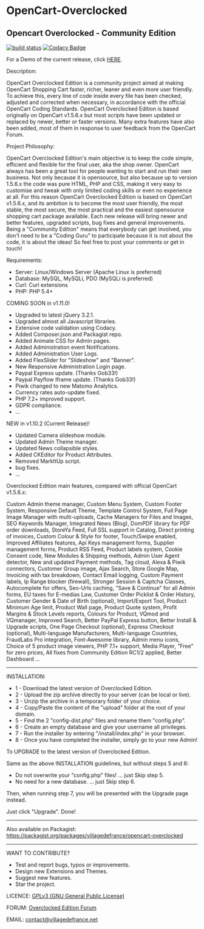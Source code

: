 OpenCart-Overclocked
====================

Opencart Overclocked - Community Edition
-----------------------------------------

[![build status](https://gitlab.com/villagedefrance/OpenCart-Overclocked/badges/master/build.svg)](https://gitlab.com/villagedefrance/OpenCart-Overclocked/commits/master) [![Codacy Badge](https://api.codacy.com/project/badge/Grade/7a4fa40a6efd45a7aa37c6c0a6f25465)](https://www.codacy.com/app/villagedefrance/OpenCart-Overclocked?utm_source=github.com&amp;utm_medium=referral&amp;utm_content=villagedefrance/OpenCart-Overclocked&amp;utm_campaign=Badge_Grade)


For a Demo of the current release, click <a href="https://villagedefrance.net/demonstration" title="Demo">HERE</a>.

Description:

OpenCart Overclocked Edition is a community project aimed at making OpenCart Shopping Cart faster, richer, leaner and even more user friendly. 
To achieve this, every line of code inside every file has been checked, adjusted and corrected when necessary, in accordance with the official OpenCart Coding Standards. 
OpenCart Overclocked Edition is based originally on OpenCart v1.5.6.x but most scripts have been updated or replaced by newer, better or faster versions. 
Many extra features have also been added, most of them in response to user feedback from the OpenCart Forum.

Project Philosophy:

OpenCart Overclocked Edition's main objective is to keep the code simple, efficient and flexible for the final user, aka the shop owner. 
OpenCart always has been a great tool for people wanting to start and run their own business. Not only because it is opensource, but also because up to version 1.5.6.x the code was pure HTML, PHP and CSS, making it very easy to customise and tweak with only limited coding skills or even no experience at all.
For this reason OpenCart Overclocked Edition is based on OpenCart v1.5.6.x, and its ambition is to become the most user friendly, the most stable, the most secure, the most practical and the easiest opensource shopping cart package available.
Each new release will bring newer and better features, upgraded scripts, bug fixes and general improvements. Being a "Community Edition" means that everybody can get involved, you don't need to be a "Coding Guru" to participate because it is not about the code, it is about the ideas!
So feel free to post your comments or get in touch!

Requirements:
- Server: Linux/Windows Server (Apache Linux is preferred)
- Database: MySQL, MySQLi, PDO (MySQLi is preferred)
- Curl: Curl extensions
- PHP: PHP 5.4+


COMING SOON in v1.11.0!
- Upgraded to latest jQuery 3.2.1.
- Upgraded almost all Javascript libraries.
- Extensive code validation using Codacy.
- Added Composer.json and Packagist repo.
- Added Animate CSS for Admin pages.
- Added Administration event Notifications.
- Added Administration User Logs.
- Added FlexSlider for "Slideshow" and "Banner".
- New Responsive Administration Login page.
- Paypal Express update. (Thanks Gob33!)
- Paypal Payflow Iframe update. (Thanks Gob33!)
- Piwik changed to new Matomo Analytics.
- Currency rates auto-update fixed.
- PHP 7.2+ improved support.
- GDPR compliance.
- ...


NEW in v1.10.2 (Current Release)!
- Updated Camera slideshow module.
- Updated Admin Theme manager.
- Updated News collapsible styles.
- Added CKEditor for Product Attributes.
- Removed MarkItUp script.
- bug fixes.
- ...


Overclocked Edition main features, compared with official OpenCart v1.5.6.x:

Custom Admin theme manager, Custom Menu System, Custom Footer System, Responsive Default Theme, 
Template Control System, Full Page Image Manager with multi-uploads, Cache Managers for Files and Images, 
SEO Keywords Manager, Integrated News (Blog), DomPDF library for PDF order downloads, StoreYa Feed, 
Full SSL support in Catalog, Direct printing of invoices, Custom Colour & Style for footer, Touch/Swipe enabled, 
Improved Affiliates features, Api Keys management forms, Supplier management forms, Product RSS Feed, 
Product labels system, Cookie Consent code, New Modules & Shipping methods, Admin User Agent detector, 
New and updated Payment methods, Tag cloud, Alexa & Piwik connectors, Customer Group image, Ajax Search, 
Store Google Map, Invoicing with tax breakdown, Contact Email logging, Custom Payment labels, 
Ip Range blocker (firewall), Stronger Session & Captcha Classes, Autocomplete for offers, Seo-Urls caching, 
"Save & Continue" for all Admin forms, EU taxes for E-medias Law, Customer Order Picklist & Order History, 
Customer Gender & Date of Birth (optional), Import/Export Tool, Product Minimum Age limit, Product Wall page, 
Product Quote system, Profit Margins & Stock Levels reports, Colours for Product, VQmod and VQmanager, 
Improved Search, Better PayPal Express button, Better Install & Upgrade scripts, One Page Checkout (optional), 
Express Checkout (optional), Multi-language Manufacturers, Multi-language Countries, FraudLabs Pro integration, 
Font-Awesome library, Admin menu icons, Choice of 5 product image viewers, PHP 7.1+ support, Media Player, 
"Free" for zero prices, All fixes from Community Edition RC1/2 applied, Better Dashboard ...


_____________________________________________________________________________________________


INSTALLATION:

- 1 - Download the latest version of Overclocked Edition.
- 2 - Upload the zip archive directly to your server (can be local or live).
- 3 - Unzip the archive in a temporary folder of your choice.
- 4 - Copy/Paste the content of the "upload" folder at the root of your domain.
- 5 - Find the 2 "config-dist.php" files and rename them "config.php".
- 6 - Create an empty database and give your username all privileges.
- 7 - Run the installer by entering "<your domain>/install/index.php" in your browser.
- 8 - Once you have completed the installer, simply go to your new Admin!


To UPGRADE to the latest version of Overclocked Edition.

Same as the above INSTALLATION guidelines, but without steps 5 and 6:
- Do not overwrite your "config.php" files! ... just Skip step 5.
- No need for a new database. ... just Skip step 6.

Then, when running step 7, you will be presented with the Upgrade page instead.

Just click "Upgrade". Done!

_____________________________________________________________________________________________

Also available on Packagist: https://packagist.org/packages/villagedefrance/opencart-overclocked
_____________________________________________________________________________________________


WANT TO CONTRIBUTE?
- Test and report bugs, typos or improvements.
- Design new Extensions and Themes.
- Suggest new features.
- Star the project.


LICENCE: <a href="http://www.gnu.org/licenses/gpl-3.0.en.html">GPLv3 (GNU General Public License)</a>

FORUM: <a href="http://forum.villagedefrance.net/index.php">Overclocked Edition Forum</a>

EMAIL: contact@villagedefrance.net
